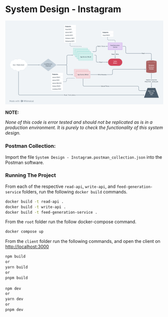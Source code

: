 # System Design - Instagram

![system design diagram](diagram.png "Instagram System Design Diagram")

<b>NOTE:</b>

<i>None of this code is error tested and should not be replicated as is in a production environment. It is purely to check the functionality of this system design.</i>

### Postman Collection:

Import the file `System Design - Instagram.postman_collection.json` into the Postman software.

### Running The Project

From each of the respective `read-api`, `write-api`, and `feed-generation-service` folders, run the following `docker build` commands.

```bash
docker build -t read-api .
docker build -t write-api .
docker build -t feed-generation-service .
```

From the `root` folder run the follow docker-compose command.

```bash
docker compose up
```

From the `client` folder run the following commands, and open the client on [http://localhost:3000](http://localhost:3000)

```bash
npm build
or
yarn build
or
pnpm build

npm dev
or
yarn dev
or
pnpm dev
```
